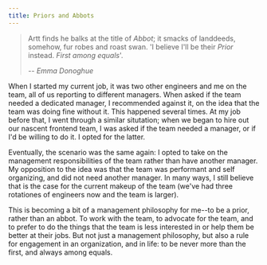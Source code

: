```yaml
---
title: Priors and Abbots
---
```


> Artt finds he balks at the title of *Abbot*; it smacks of landdeeds, somehow, fur robes and roast swan. 'I believe I'll be their *Prior* instead. *First among equals*'.
>
> -- <cite>Emma Donoghue</cite>

When I started my current job, it was two other engineers and me on the team, all of us reporting to different managers. When asked if the team needed a dedicated manager, I recommended against it, on the idea that the team was doing fine without it. This happened several times. At my job before that, I went through a similar situtation; when we began to hire out our nascent frontend team, I was asked if the team needed a manager, or if I'd be willing to do it. I opted for the latter.

Eventually, the scenario was the same again: I opted to take on the management responsibilities of the team rather than have another manager. My opposition to the idea was that the team was performant and self organizing, and did not need another manager. In many ways, I still believe that is the case for the current makeup of the team (we've had three rotationes of engineers now and the team is larger).

This is becoming a bit of a management philosophy for me--to be a prior, rather than an abbot. To work with the team, to advocate for the team, and to prefer to do the things that the team is less interested in or help them be better at their jobs. But not just a management philosophy, but also a rule for engagement in an organization, and in life: to be never more than the first, and always among equals.
